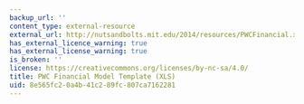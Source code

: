 ```yaml
---
backup_url: ''
content_type: external-resource
external_url: http://nutsandbolts.mit.edu/2014/resources/PWCFinancial.xls
has_external_licence_warning: true
has_external_license_warning: true
is_broken: ''
license: https://creativecommons.org/licenses/by-nc-sa/4.0/
title: PWC Financial Model Template (XLS)
uid: 8e565fc2-0a4b-41c2-89fc-807ca7162281
---
```

